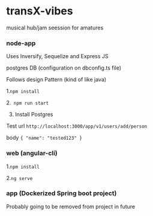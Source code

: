 # transX-vibes
musical hub/jam seession for amatures

### node-app
Uses Inversify, Sequelize and Express JS 

postgres DB (configuration on dbconfig.ts file)

Follows design Pattern (kind of like java)

1.```npm install ```

2.``` npm run start```

3. Install Postgres

Test 
url ```http://localhost:3000/app/v1/users/add/person```

body ```{
    "name": "tested123"
}```

### web (angular-cli)
1.```npm install ```

2.```ng serve```

### app (Dockerized Spring boot project)
Probably going to be removed from project in future


